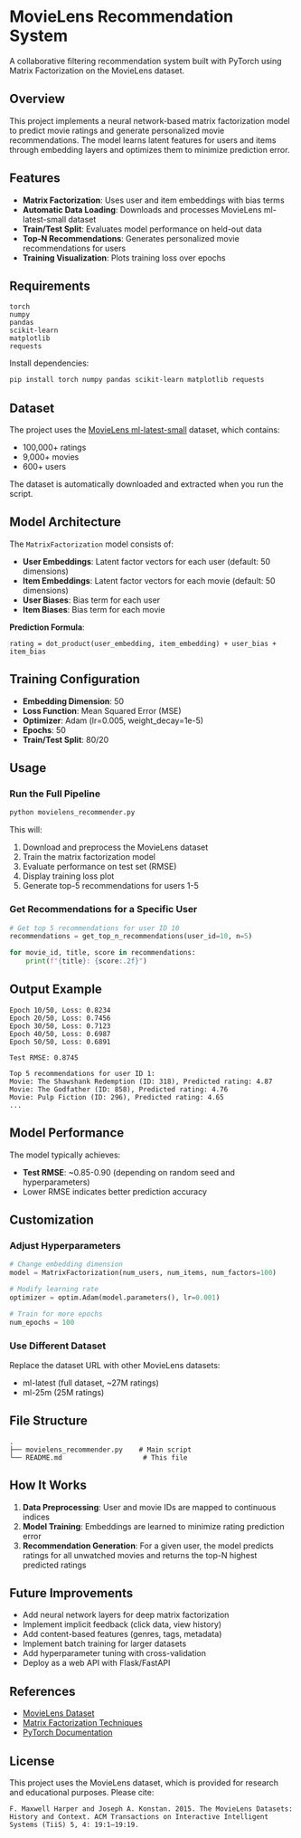 # MovieLens Recommendation System

A collaborative filtering recommendation system built with PyTorch using Matrix Factorization on the MovieLens dataset.

## Overview

This project implements a neural network-based matrix factorization model to predict movie ratings and generate personalized movie recommendations. The model learns latent features for users and items through embedding layers and optimizes them to minimize prediction error.

## Features

- **Matrix Factorization**: Uses user and item embeddings with bias terms
- **Automatic Data Loading**: Downloads and processes MovieLens ml-latest-small dataset
- **Train/Test Split**: Evaluates model performance on held-out data
- **Top-N Recommendations**: Generates personalized movie recommendations for users
- **Training Visualization**: Plots training loss over epochs

## Requirements

```
torch
numpy
pandas
scikit-learn
matplotlib
requests
```

Install dependencies:
```bash
pip install torch numpy pandas scikit-learn matplotlib requests
```

## Dataset

The project uses the [MovieLens ml-latest-small](https://grouplens.org/datasets/movielens/ml-latest-small/) dataset, which contains:
- 100,000+ ratings
- 9,000+ movies
- 600+ users

The dataset is automatically downloaded and extracted when you run the script.

## Model Architecture

The `MatrixFactorization` model consists of:
- **User Embeddings**: Latent factor vectors for each user (default: 50 dimensions)
- **Item Embeddings**: Latent factor vectors for each movie (default: 50 dimensions)
- **User Biases**: Bias term for each user
- **Item Biases**: Bias term for each movie

**Prediction Formula**: 
```
rating = dot_product(user_embedding, item_embedding) + user_bias + item_bias
```

## Training Configuration

- **Embedding Dimension**: 50
- **Loss Function**: Mean Squared Error (MSE)
- **Optimizer**: Adam (lr=0.005, weight_decay=1e-5)
- **Epochs**: 50
- **Train/Test Split**: 80/20

## Usage

### Run the Full Pipeline

```bash
python movielens_recommender.py
```

This will:
1. Download and preprocess the MovieLens dataset
2. Train the matrix factorization model
3. Evaluate performance on test set (RMSE)
4. Display training loss plot
5. Generate top-5 recommendations for users 1-5

### Get Recommendations for a Specific User

```python
# Get top 5 recommendations for user ID 10
recommendations = get_top_n_recommendations(user_id=10, n=5)

for movie_id, title, score in recommendations:
    print(f"{title}: {score:.2f}")
```

## Output Example

```
Epoch 10/50, Loss: 0.8234
Epoch 20/50, Loss: 0.7456
Epoch 30/50, Loss: 0.7123
Epoch 40/50, Loss: 0.6987
Epoch 50/50, Loss: 0.6891

Test RMSE: 0.8745

Top 5 recommendations for user ID 1:
Movie: The Shawshank Redemption (ID: 318), Predicted rating: 4.87
Movie: The Godfather (ID: 858), Predicted rating: 4.76
Movie: Pulp Fiction (ID: 296), Predicted rating: 4.65
...
```

## Model Performance

The model typically achieves:
- **Test RMSE**: ~0.85-0.90 (depending on random seed and hyperparameters)
- Lower RMSE indicates better prediction accuracy

## Customization

### Adjust Hyperparameters

```python
# Change embedding dimension
model = MatrixFactorization(num_users, num_items, num_factors=100)

# Modify learning rate
optimizer = optim.Adam(model.parameters(), lr=0.001)

# Train for more epochs
num_epochs = 100
```

### Use Different Dataset

Replace the dataset URL with other MovieLens datasets:
- ml-latest (full dataset, ~27M ratings)
- ml-25m (25M ratings)

## File Structure

```
.
├── movielens_recommender.py    # Main script
└── README.md                    # This file
```

## How It Works

1. **Data Preprocessing**: User and movie IDs are mapped to continuous indices
2. **Model Training**: Embeddings are learned to minimize rating prediction error
3. **Recommendation Generation**: For a given user, the model predicts ratings for all unwatched movies and returns the top-N highest predicted ratings

## Future Improvements

- Add neural network layers for deep matrix factorization
- Implement implicit feedback (click data, view history)
- Add content-based features (genres, tags, metadata)
- Implement batch training for larger datasets
- Add hyperparameter tuning with cross-validation
- Deploy as a web API with Flask/FastAPI

## References

- [MovieLens Dataset](https://grouplens.org/datasets/movielens/)
- [Matrix Factorization Techniques](https://datajobs.com/data-science-repo/Recommender-Systems-[Netflix].pdf)
- [PyTorch Documentation](https://pytorch.org/docs/stable/index.html)

## License

This project uses the MovieLens dataset, which is provided for research and educational purposes. Please cite:

```
F. Maxwell Harper and Joseph A. Konstan. 2015. The MovieLens Datasets: 
History and Context. ACM Transactions on Interactive Intelligent Systems (TiiS) 5, 4: 19:1–19:19.
```
